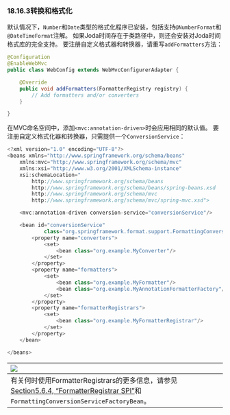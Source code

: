 ### 18.16.3转换和格式化

默认情况下，`Number`和`Date`类型的格式化程序已安装，包括支持`@NumberFormat`和`@DateTimeFormat`注解。 如果Joda时间存在于类路径中，则还会安装对Joda时间格式库的完全支持。 要注册自定义格式器和转换器，请重写`addFormatters`方法：

```java
@Configuration
@EnableWebMvc
public class WebConfig extends WebMvcConfigurerAdapter {

    @Override
    public void addFormatters(FormatterRegistry registry) {
        // Add formatters and/or converters
    }

}
```

在MVC命名空间中，添加`<mvc:annotation-driven>`时会应用相同的默认值。 要注册自定义格式化器和转换器，只需提供一个`ConversionService`：

```java
<?xml version="1.0" encoding="UTF-8"?>
<beans xmlns="http://www.springframework.org/schema/beans"
    xmlns:mvc="http://www.springframework.org/schema/mvc"
    xmlns:xsi="http://www.w3.org/2001/XMLSchema-instance"
    xsi:schemaLocation="
        http://www.springframework.org/schema/beans
        http://www.springframework.org/schema/beans/spring-beans.xsd
        http://www.springframework.org/schema/mvc
        http://www.springframework.org/schema/mvc/spring-mvc.xsd">

    <mvc:annotation-driven conversion-service="conversionService"/>

    <bean id="conversionService"
            class="org.springframework.format.support.FormattingConversionServiceFactoryBean">
        <property name="converters">
            <set>
                <bean class="org.example.MyConverter"/>
            </set>
        </property>
        <property name="formatters">
            <set>
                <bean class="org.example.MyFormatter"/>
                <bean class="org.example.MyAnnotationFormatterFactory"/>
            </set>
        </property>
        <property name="formatterRegistrars">
            <set>
                <bean class="org.example.MyFormatterRegistrar"/>
            </set>
        </property>
    </bean>

</beans>
```

| ![](https://docs.spring.io/spring/docs/5.0.0.M5/spring-framework-reference/html/images/note.png) |
| :--- |
| 有关何时使用FormatterRegistrars的更多信息，请参见[Section5.6.4, “FormatterRegistrar SPI”](https://docs.spring.io/spring/docs/5.0.0.M5/spring-framework-reference/html/validation.html#format-FormatterRegistrar-SPI)和`FormattingConversionServiceFactoryBean`。 |



